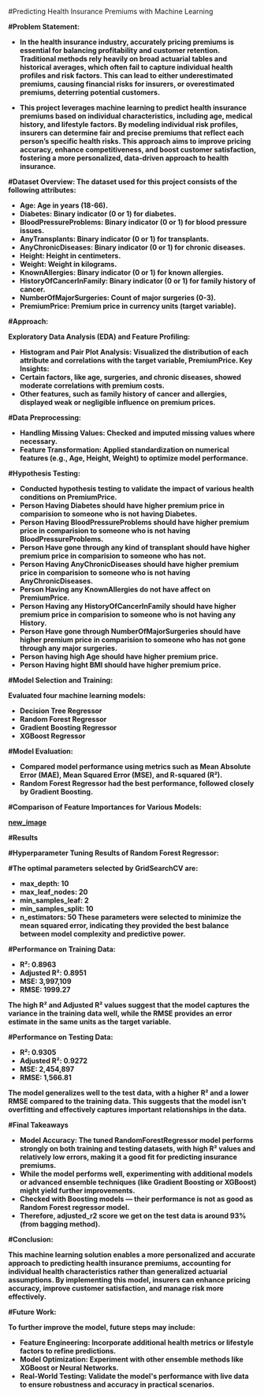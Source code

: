 #Predicting Health Insurance Premiums with Machine Learning <b>

#Problem Statement:
* In the health insurance industry, accurately pricing premiums is essential for balancing profitability and customer retention. Traditional methods rely heavily on broad actuarial tables and historical averages, which often fail to capture individual health profiles and risk factors. This can lead to either underestimated premiums, causing financial risks for insurers, or overestimated premiums, deterring potential customers.

* This project leverages machine learning to predict health insurance premiums based on individual characteristics, including age, medical history, and lifestyle factors. By modeling individual risk profiles, insurers can determine fair and precise premiums that reflect each person’s specific health risks. This approach aims to improve pricing accuracy, enhance competitiveness, and boost customer satisfaction, fostering a more personalized, data-driven approach to health insurance.

#Dataset Overview:
The dataset used for this project consists of the following attributes:

* Age: Age in years (18-66).
* Diabetes: Binary indicator (0 or 1) for diabetes.
* BloodPressureProblems: Binary indicator (0 or 1) for blood pressure issues.
* AnyTransplants: Binary indicator (0 or 1) for transplants.
* AnyChronicDiseases: Binary indicator (0 or 1) for chronic diseases.
* Height: Height in centimeters.
* Weight: Weight in kilograms.
* KnownAllergies: Binary indicator (0 or 1) for known allergies.
* HistoryOfCancerInFamily: Binary indicator (0 or 1) for family history of cancer.
* NumberOfMajorSurgeries: Count of major surgeries (0-3).
* PremiumPrice: Premium price in currency units (target variable).

#Approach:

Exploratory Data Analysis (EDA) and Feature Profiling:
* Histogram and Pair Plot Analysis: Visualized the distribution of each attribute and correlations with the target variable, PremiumPrice. Key Insights:
* Certain factors, like age, surgeries, and chronic diseases, showed moderate correlations with premium costs.
* Other features, such as family history of cancer and allergies, displayed weak or negligible influence on premium prices.

#Data Preprocessing:

* Handling Missing Values: Checked and imputed missing values where necessary.
* Feature Transformation: Applied standardization on numerical features (e.g., Age, Height, Weight) to optimize model performance.

#Hypothesis Testing:

* Conducted hypothesis testing to validate the impact of various health conditions on PremiumPrice.
* Person Having Diabetes should have higher premium price in comparision to someone who is not having Diabetes.
* Person Having BloodPressureProblems should have higher premium price in comparision to someone who is not having BloodPressureProblems.
* Person Have gone through any kind of transplant should have higher premium price in comparision to someone who has not.
* Person Having AnyChronicDiseases should have higher premium price in comparision to someone who is not having AnyChronicDiseases.
* Person Having any KnownAllergies do not have affect on PremiumPrice.
* Person Having any HistoryOfCancerInFamily should have higher premium price in comparision to someone who is not having any History.
* Person Have gone through NumberOfMajorSurgeries should have higher premium price in comparision to someone who has not gone through any major surgeries.
* Person having high Age should have higher premium price.
* Person Having hight BMI should have higher premium price.

#Model Selection and Training:

Evaluated four machine learning models:
* Decision Tree Regressor
* Random Forest Regressor
* Gradient Boosting Regressor
* XGBoost Regressor

#Model Evaluation:

* Compared model performance using metrics such as Mean Absolute Error (MAE), Mean Squared Error (MSE), and R-squared (R²).
* Random Forest Regressor had the best performance, followed closely by Gradient Boosting.

#Comparison of Feature Importances for Various Models:

[new_image](https://github.com/SachinChauhan0911/Predicting-Health-Insurance-Premiums-with-Machine-Learning/blob/main/images/Feature%20importances.png)

#Results

#Hyperparameter Tuning Results of Random Forest Regressor:

#The optimal parameters selected by GridSearchCV are:

* max_depth: 10
* max_leaf_nodes: 20
* min_samples_leaf: 2
* min_samples_split: 10
* n_estimators: 50
These parameters were selected to minimize the mean squared error, indicating they provided the best balance between model complexity and predictive power.

#Performance on Training Data:

* R²: 0.8963
* Adjusted R²: 0.8951
* MSE: 3,997,109
* RMSE: 1999.27

The high R² and Adjusted R² values suggest that the model captures the variance in the training data well, while the RMSE provides an error estimate in the same units as    the target variable.

#Performance on Testing Data:

* R²: 0.9305
* Adjusted R²: 0.9272
* MSE: 2,454,897
* RMSE: 1,566.81

The model generalizes well to the test data, with a higher R² and a lower RMSE compared to the training data. This suggests that the model isn’t overfitting and effectively captures important relationships in the data.

#Final Takeaways

* Model Accuracy: The tuned RandomForestRegressor model performs strongly on both training and testing datasets, with high R² values and relatively low errors, making it a good fit for predicting insurance premiums.
* While the model performs well, experimenting with additional models or advanced ensemble techniques (like Gradient Boosting or XGBoost) might yield further improvements.
* Checked with Boosting models — their performance is not as good as Random Forest regressor model.
* Therefore, adjusted_r2 score we get on the test data is around 93% (from bagging method).

#Conclusion:

This machine learning solution enables a more personalized and accurate approach to predicting health insurance premiums, accounting for individual health characteristics rather than generalized actuarial assumptions. By implementing this model, insurers can enhance pricing accuracy, improve customer satisfaction, and manage risk more effectively.

#Future Work:

To further improve the model, future steps may include:
* Feature Engineering: Incorporate additional health metrics or lifestyle factors to refine predictions.
* Model Optimization: Experiment with other ensemble methods like XGBoost or Neural Networks.
* Real-World Testing: Validate the model's performance with live data to ensure robustness and accuracy in practical scenarios.
